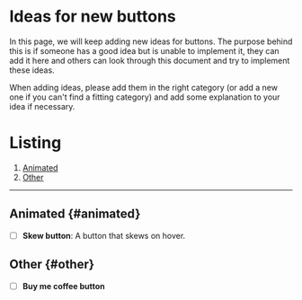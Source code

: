 # Ideas for new buttons

In this page, we will keep adding new ideas for buttons. The purpose behind this is if someone has a good idea but is unable to implement it, they can add it here and others can look through this document and try to implement these ideas.

When adding ideas, please add them in the right category (or add a new one if you can't find a fitting category) and add some explanation to your idea if necessary.

# Listing

1. [Animated](#animated)
2. [Other](#other)

---

## Animated {#animated}

- [ ] **Skew button**: A button that skews on hover.

## Other {#other}

- [ ] **Buy me coffee button**